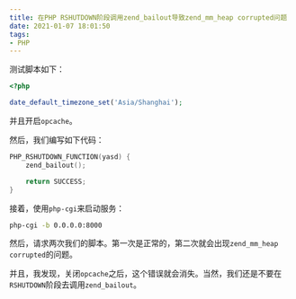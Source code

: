 ```yaml
---
title: 在PHP RSHUTDOWN阶段调用zend_bailout导致zend_mm_heap corrupted问题
date: 2021-01-07 18:01:50
tags:
- PHP
---
```


测试脚本如下：

```php
<?php

date_default_timezone_set('Asia/Shanghai');
```

并且开启`opcache`。

然后，我们编写如下代码：

```cpp
PHP_RSHUTDOWN_FUNCTION(yasd) {
    zend_bailout();

    return SUCCESS;
}
```

接着，使用`php-cgi`来启动服务：

```bash
php-cgi -b 0.0.0.0:8000
```

然后，请求两次我们的脚本。第一次是正常的，第二次就会出现`zend_mm_heap corrupted`的问题。

并且，我发现，关闭`opcache`之后，这个错误就会消失。当然，我们还是不要在`RSHUTDOWN`阶段去调用`zend_bailout`。
